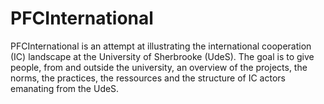 # PFCInternational

PFCInternational is an attempt at illustrating the international cooperation (IC) landscape at the University of Sherbrooke (UdeS). The goal is to give people, from and outside the university, an overview of the projects, the norms, the practices, the ressources and the structure of IC actors emanating from the UdeS.
